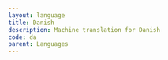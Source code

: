 ```yaml
---
layout: language
title: Danish
description: Machine translation for Danish
code: da
parent: Languages
---
```

